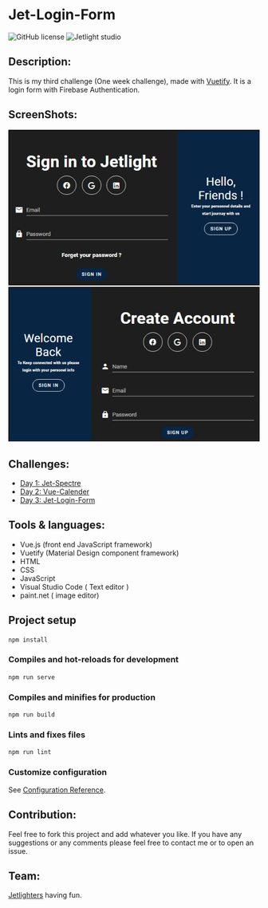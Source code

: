 # Jet-Login-Form

![GitHub license](https://img.shields.io/github/license/Mohammed-Benotmane/Tower-Defense-Game.svg)
![Jetlight studio](https://img.shields.io/badge/Made%20by-Jetlight%20studio-blue.svg?color=082544)

## Description:
This is my third challenge (One week challenge), made with [Vuetify](https://vuetifyjs.com/en/introduction/why-vuetify/). It is a login form with Firebase Authentication. 

## ScreenShots:

<img src="screenshots/1.png" />
<img src="screenshots/2.png" />

## Challenges:
* [Day 1: Jet-Spectre](https://github.com/Abir-Bouhriz/Spectre-Clone)
* [Day 2: Vue-Calender](https://github.com/Abir-Bouhriz/Vue-Calender)
* [Day 3: Jet-Login-Form](https://github.com/Abir-Bouhriz/Jet-Login-Form)

## Tools & languages:
* Vue.js (front end JavaScript framework)
* Vuetify (Material Design component framework)
* HTML
* CSS
* JavaScript
* Visual Studio Code ( Text editor )
* paint.net ( image editor)


## Project setup
```
npm install
```

### Compiles and hot-reloads for development
```
npm run serve
```

### Compiles and minifies for production
```
npm run build
```

### Lints and fixes files
```
npm run lint
```

### Customize configuration
See [Configuration Reference](https://cli.vuejs.org/config/).

## Contribution:
Feel free to fork this project and add whatever you like. If you have any suggestions or any comments please feel free to contact me or to open an issue.

## Team:
[Jetlighters](https://github.com/JetLightStudio) having fun.

